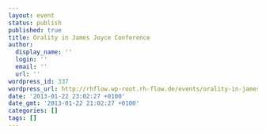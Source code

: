 ```yaml
---
layout: event
status: publish
published: true
title: Orality in James Joyce Conference
author:
  display_name: ''
  login: ''
  email: ''
  url: ''
wordpress_id: 337
wordpress_url: http://rhflow.wp-root.rh-flow.de/events/orality-in-james-joyce-conference/
date: '2013-01-22 23:02:27 +0100'
date_gmt: '2013-01-22 21:02:27 +0100'
categories: []
tags: []
---
```


